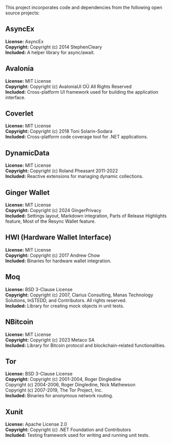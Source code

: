 This project incorporates code and dependencies from the following open source projects:

## AsyncEx
**License:** AsyncEx<br/>
**Copyright:** Copyright (c) 2014 StephenCleary<br/>
**Included:** A helper library for async/await.<br/>

## Avalonia
**License:** MIT License<br/>
**Copyright:** Copyright (c) AvaloniaUI OÜ All Rights Reserved<br/>
**Included:** Cross-platform UI framework used for building the application interface.<br/>

## Coverlet
**License:** MIT License<br/>
**Copyright:** Copyright (c) 2018 Toni Solarin-Sodara<br/>
**Included:** Cross-platform code coverage tool for .NET applications.<br/>

## DynamicData
**License:** MIT License<br/>
**Copyright:** Copyright (c) Roland Pheasant 2011-2022<br/>
**Included:** Reactive extensions for managing dynamic collections.<br/>

## Ginger Wallet
**License:** MIT License<br/>
**Copyright:** Copyright (c) 2024 GingerPrivacy<br/>
**Included:** Settings layout, Markdown integration, Parts of Release Highlights feature, Most of the Resync Wallet feature.<br/>

## HWI (Hardware Wallet Interface)
**License:** MIT License<br/>
**Copyright:** Copyright (c) 2017 Andrew Chow<br/>
**Included:** Binaries for hardware wallet integration.<br/>

## Moq
**License:** BSD 3-Clause License<br/>
**Copyright:** Copyright (c) 2007, Clarius Consulting, Manas Technology Solutions, InSTEDD,
and Contributors. All rights reserved.<br/>
**Included:** Library for creating mock objects in unit tests.<br/>

## NBitcoin
**License:** MIT License<br/>
**Copyright:**  Copyright (c) 2023 Metaco SA<br/>
**Included:** Library for Bitcoin protocol and blockchain-related functionalities.<br/>

## Tor
**License:** BSD 3-Clause License<br/>
**Copyright:** Copyright (c) 2001-2004, Roger Dingledine<br/>
Copyright (c) 2004-2006, Roger Dingledine, Nick Mathewson<br/>
Copyright (c) 2007-2019, The Tor Project, Inc.<br/>
**Included:** Binaries for anonymous network routing.<br/>

## Xunit
**License:** Apache License 2.0<br/>
**Copyright:**  Copyright (c) .NET Foundation and Contributors<br/>
**Included:** Testing framework used for writing and running unit tests.<br/>
